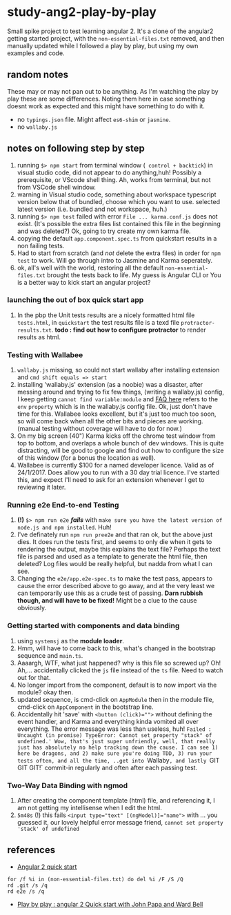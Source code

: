 # study-ang2-play-by-play

Small spike project to test learning angular 2. It's a clone of the angular2 getting started project, with the `non-essential-files.txt` removed, and then manually updated while I followed a play by play, but using my own examples and code.

## random notes

These may or may not pan out to be anything. As I'm watching the play by play these are some differences. Noting them here in case something doesnt work as expected and this might have something to do with it.

- no `typings.json` file. Might affect `es6-shim` or `jasmine`.
- no `wallaby.js`

## notes on following step by step

1. running `$> npm start` from terminal window (` control + backtick`) in visual studio code, did not appear to do anything,huh! Possibly a prerequisite, or VScode shell thing. Ah, works from terminal, but not from VSCode shell window.
1. warning in Visual studio code, something about workspace typescript version below that of bundled, choose which you want to use. selected latest version (i.e. bundled and not workspace, huh.)
1. running `$> npm test` failed with error `File ... karma.conf.js` does not exist. (It's possible the extra files list contained this file in the beginning and was deleted?) Ok, going to try create my own karma file.
1. copying the default `app.component.spec.ts` from quickstart results in a non failing tests.
1. Had to start from scratch (and *not* delete the extra files) in order for `npm test` to work. Will go through intro to Jasmine and Karma seperately.
 1. ok, all's well with the world, restoring all the default `non-essential-files.txt` brought the tests back to life. My guess is Angular CLI or You is a better way to kick start an angular project?

### launching the out of box quick start app

1. In the pbp the Unit tests results are a nicely formatted html file `tests.html`, in `quickstart` the test results file is a texd file `protractor-results.txt`. **todo : find out how to configure protractor** to render results as html.

### Testing with Wallabee

1. `wallaby.js` missing, so could not start wallaby after installing extension and `cmd shift equals => start`
 1. installing 'wallaby.js' extension (as a noobie) was a disaster, after messing around and trying to fix few things, (writing a wallaby.js) config, I keep getting `cannot find variable:module` and [FAQ here](https://wallabyjs.com/docs/intro/troubleshooting.html) refers to the `env` `property` which is in the wallaby.js config file. Ok, just don't have time for  this. Wallabee looks excellent, but it's just too much too soon, so will come back when all the other bits and pieces are working. (manual testing without coverage will have to do for now.)
1. On my big screen (40") Karma kicks off the chrome test window from top to bottom, and overlaps a whole bunch of dev windows. This is quite distracting, will be good to google and find out how to configure the size of this window (for a bonus the location as well).
1. Wallabee is currently $100 for a named developer licence. Valid as of 24/1/2017. Does allow you to run with a 30 day trial licence. I've started this, and expect I'll need to ask for an extension whenever I get to reviewing it later.

### Running e2e End-to-end Testing

1. **(!)** `$> npm run e2e` ***fails*** with `make sure you have the latest version of node.js and npm installed`. Huh!
 1. I've definately run `npm run pree2e` and that ran ok, but the above just dies. It does run the tests first, and seems to only die when it gets to rendering the output, maybe this explains the text file? Perhaps the text file is parsed and used as a template to generate the html file, then deleted? Log files would be really helpful, but nadda from what I can see.
 1. Changing the `e2e/app.e2e-spec.ts` to make the test pass, appears to cause the error described above to go away, and at the very least we can temporarily use this as a crude test of passing. **Darn rubbish though, and will have to be fixed!** Might be a clue to the cause obviously.

### Getting started with components and data binding

1. using `systemsj` as the **module loader**.
1. Hmm, will have to come back to this, what's changed in the bootstrap sequence and `main.ts`.
1. Aaaargh, WTF, what just happened? why is this file so screwed up? Oh! Ah,... accidentally clicked the `js` file instead of the `ts` file. Need to watch out for that. 
1. No longer import from the component, default is to now import via the module? okay then.
 1. updated sequence, is cmd-click on `AppModule` then in the module file, cmd-click on `AppComponent` in the bootstrap line.
1. Accidentally hit 'save' with `<button (click)="">` without defining the event handler, and Karma and everything kinda vomited all over everything. The error message was less than useless, huh! `Failed : Uncaught (in promise) TypeError: Cannot set property "stack" of undefined.' Wow, that's just super unfriendly, well, that really just has absolutely no help tracking down the cause. I can see 1) here be dragons, and 2) make sure you're doing TDD, 3) run your tests often, and all the time, ..get into `Wallaby`, and lastly `GIT GIT GIT!` commit-in regularly and often after each passing test. 

### Two-Way Data Binding with ngmod

1. After creating the component template (html) file, and referencing it, I am not getting my intellisense when I edit the html.
1. `5m48s` (!) this fails `<input type="text" [(ngModel)]="name">` with ... you guessed it, our lovely helpful error message friend, `cannot set property 'stack' of undefined`


## references

- [Angular 2 quick start](https://github.com/angular/quickstart)
 
 ```   
for /f %i in (non-essential-files.txt) do del %i /F /S /Q
rd .git /s /q
rd e2e /s /q 
```

- [Play by play : angular 2 Quick start with John Papa and Ward Bell](https://app.pluralsight.com/library/courses/play-by-play-angular-2-quick-start-john-papa-ward-bell/table-of-contents)